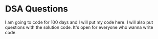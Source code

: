 # DSA Questions
I am going to code for 100 days and I will put my code here. 
I will also put questions with the solution code. 
It's open for everyone who wanna write code.
